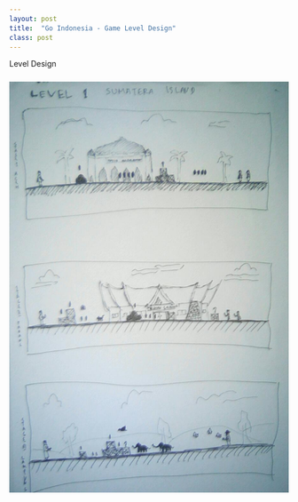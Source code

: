 ```yaml
---
layout: post
title:  "Go Indonesia - Game Level Design"
class: post
---
```


Level Design
<center><img style="margin-top:2%; margin-bottom:2%" src='/images/level design.jpeg'></center>
